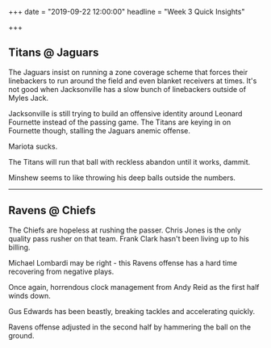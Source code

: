 +++
date = "2019-09-22 12:00:00"
headline = "Week 3 Quick Insights"

+++
## Titans @ Jaguars

The Jaguars insist on running a zone coverage scheme that forces their linebackers to run around the field and even blanket receivers at times. It's not good when Jacksonville has a slow bunch of linebackers outside of Myles Jack.

Jacksonville is still trying to build an offensive identity around Leonard Fournette instead of the passing game. The Titans are keying in on Fournette though, stalling the Jaguars anemic offense.

Mariota sucks.

The Titans will run that ball with reckless abandon until it works, dammit.

Minshew seems to like throwing his deep balls outside the numbers.

***

## Ravens @ Chiefs

The Chiefs are hopeless at rushing the passer. Chris Jones is the only quality pass rusher on that team. Frank Clark hasn't been living up to his billing.

Michael Lombardi may be right - this Ravens offense has a hard time recovering from negative plays.

Once again, horrendous clock management from Andy Reid as the first half winds down.

Gus Edwards has been beastly, breaking tackles and accelerating quickly.

Ravens offense adjusted in the second half by hammering the ball on the ground.